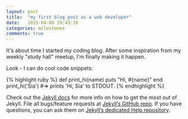 ```yaml
---
layout: post
title:  "my first blog post as a web developer"
date:   2015-04-08 19:43:30
categories: milestones
comments: true
---
```

It's about time I started my coding blog.  After some inspiration from my weekly "study hall" meetup, I'm finally making it happen.

Look - I can do cool code snippets:

{% highlight ruby %}
def print_hi(name)
  puts "Hi, #{name}"
end
print_hi('Sia')
#=> prints 'Hi, Sia' to STDOUT.
{% endhighlight %}

Check out the [Jekyll docs][jekyll] for more info on how to get the most out of Jekyll. File all bugs/feature requests at [Jekyll’s GitHub repo][jekyll-gh]. If you have questions, you can ask them on [Jekyll’s dedicated Help repository][jekyll-help].

[jekyll]:      http://jekyllrb.com
[jekyll-gh]:   https://github.com/jekyll/jekyll
[jekyll-help]: https://github.com/jekyll/jekyll-help
